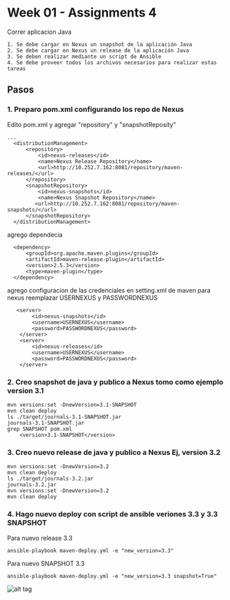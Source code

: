 # Week 01 - Assignments 4
Correr aplicacion Java

	1. Se debe cargar en Nexus un snapshot de la aplicación Java 
	2. Se debe cargar en Nexus un release de la aplicación Java 
	3. Se deben realizar mediante un script de Ansible 
	4. Se debe proveer todos los archivos necesarios para realizar estas tareas 

## Pasos

### 1. Preparo pom.xml configurando los repo de Nexus
 
Edito pom.xml y agregar "repository" y "snapshotReposity"
```
...
  <distributionManagement>  
      <repository>  
          <id>nexus-releases</id>  
          <name>Nexus Release Repository</name>  
          <url>http://10.252.7.162:8081/repository/maven-releases/</url>  
      </repository>  
      <snapshotRepository>  
          <id>nexus-snapshots</id>  
          <name>Nexus Snapshot Repository</name>  
         <url>http://10.252.7.162:8081/repository/maven-snapshots/</url>
      </snapshotRepository>  
  </distributionManagement> 
```		
agrego dependecia

```
  <dependency>
	  <groupId>org.apache.maven.plugins</groupId>
	  <artifactId>maven-release-plugin</artifactId>
	  <version>2.5.3</version>
	  <type>maven-plugin</type>
  </dependency>
```
agrego configuracion de las credenciales en setting.xml de maven para nexus 
reemplazar USERNEXUS y PASSWORDNEXUS
```
   <server>
        <id>nexus-snapshots</id>
        <username>USERNEXUS</username>
        <password>PASSWORDNEXUS</password>
    </server>
    <server>
        <id>nexus-releases</id>
        <username>USERNEXUS</username>
        <password>PASSWORDNEXUS</password>
    </server>
```


### 2. Creo snapshot de java y publico a Nexus tomo como ejemplo version 3.1

```
mvn versions:set -DnewVersion=3.1-SNAPSHOT
mvn clean deploy
ls ./target/journals-3.1-SNAPSHOT.jar
journals-3.1-SNAPSHOT.jar
grep SNAPSHOT pom.xml
    <version>3.1-SNAPSHOT</version> 
```
### 3. Creo nuevo release de java y publico a Nexus Ej, version 3.2
```
mvn versions:set -DnewVersion=3.2
mvn clean deploy
ls ./target/journals-3.2.jar
journals-3.2.jar
mvn versions:set -DnewVersion=3.2
mvn clean deploy
```

### 4. Hago nuevo deploy con script de ansible veriones 3.3 y 3.3 SNAPSHOT

Para nuevo release 3.3
```
ansible-playbook maven-deploy.yml -e "new_version=3.3"
```

Para nuevo SNAPSHOT 3.3 
```
ansible-playbook maven-deploy.yml -e "new_version=3.3 snapshot=True"
```

![alt tag](https://raw.githubusercontent.com/semperti-bootcamp/sre-bootcamp-ga-20190805/w1a4-nexus/images/java-deploy-nexus-ansible.png "java-deploy-nexus-ansible")


